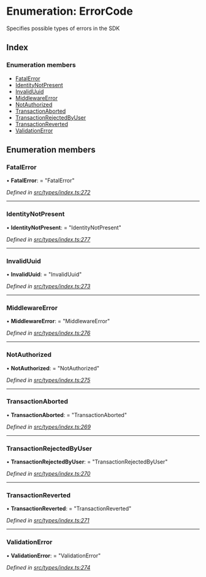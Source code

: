 # Enumeration: ErrorCode

Specifies possible types of errors in the SDK

## Index

### Enumeration members

* [FatalError](_src_types_index_.errorcode.md#fatalerror)
* [IdentityNotPresent](_src_types_index_.errorcode.md#identitynotpresent)
* [InvalidUuid](_src_types_index_.errorcode.md#invaliduuid)
* [MiddlewareError](_src_types_index_.errorcode.md#middlewareerror)
* [NotAuthorized](_src_types_index_.errorcode.md#notauthorized)
* [TransactionAborted](_src_types_index_.errorcode.md#transactionaborted)
* [TransactionRejectedByUser](_src_types_index_.errorcode.md#transactionrejectedbyuser)
* [TransactionReverted](_src_types_index_.errorcode.md#transactionreverted)
* [ValidationError](_src_types_index_.errorcode.md#validationerror)

## Enumeration members

###  FatalError

• **FatalError**: = "FatalError"

*Defined in [src/types/index.ts:272](https://github.com/PolymathNetwork/polymesh-sdk/blob/2aa4a44/src/types/index.ts#L272)*

___

###  IdentityNotPresent

• **IdentityNotPresent**: = "IdentityNotPresent"

*Defined in [src/types/index.ts:277](https://github.com/PolymathNetwork/polymesh-sdk/blob/2aa4a44/src/types/index.ts#L277)*

___

###  InvalidUuid

• **InvalidUuid**: = "InvalidUuid"

*Defined in [src/types/index.ts:273](https://github.com/PolymathNetwork/polymesh-sdk/blob/2aa4a44/src/types/index.ts#L273)*

___

###  MiddlewareError

• **MiddlewareError**: = "MiddlewareError"

*Defined in [src/types/index.ts:276](https://github.com/PolymathNetwork/polymesh-sdk/blob/2aa4a44/src/types/index.ts#L276)*

___

###  NotAuthorized

• **NotAuthorized**: = "NotAuthorized"

*Defined in [src/types/index.ts:275](https://github.com/PolymathNetwork/polymesh-sdk/blob/2aa4a44/src/types/index.ts#L275)*

___

###  TransactionAborted

• **TransactionAborted**: = "TransactionAborted"

*Defined in [src/types/index.ts:269](https://github.com/PolymathNetwork/polymesh-sdk/blob/2aa4a44/src/types/index.ts#L269)*

___

###  TransactionRejectedByUser

• **TransactionRejectedByUser**: = "TransactionRejectedByUser"

*Defined in [src/types/index.ts:270](https://github.com/PolymathNetwork/polymesh-sdk/blob/2aa4a44/src/types/index.ts#L270)*

___

###  TransactionReverted

• **TransactionReverted**: = "TransactionReverted"

*Defined in [src/types/index.ts:271](https://github.com/PolymathNetwork/polymesh-sdk/blob/2aa4a44/src/types/index.ts#L271)*

___

###  ValidationError

• **ValidationError**: = "ValidationError"

*Defined in [src/types/index.ts:274](https://github.com/PolymathNetwork/polymesh-sdk/blob/2aa4a44/src/types/index.ts#L274)*
